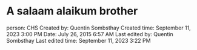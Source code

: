 # A salaam alaikum brother

person: CHS
Created by: Quentin Sombsthay
Created time: September 11, 2023 3:00 PM
Date: July 26, 2015 6:57 AM
Last edited by: Quentin Sombsthay
Last edited time: September 11, 2023 3:22 PM